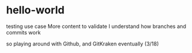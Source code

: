 # hello-world
testing use case
More content to validate I understand how branches and commits work

so playing around with Github, and GitKraken eventually (3/18)
